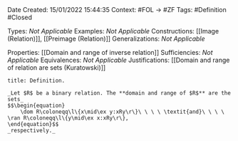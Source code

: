 <br />
<br />

Date Created: 15/01/2022 15:44:35
Context: #FOL $\to$ #ZF
Tags: #Definition #Closed 

Types: _Not Applicable_
Examples: _Not Applicable_ 
Constructions: [[Image (Relation)]], [[Preimage (Relation)]]
Generalizations: _Not Applicable_

Properties: [[Domain and range of inverse relation]]
Sufficiencies: _Not Applicable_
Equivalences: _Not Applicable_
Justifications: [[Domain and range of relation are sets (Kuratowski)]]

``` ad-Definition
title: Definition.

_Let $R$ be a binary relation. The **domain and range of $R$** are the sets_
$$\begin{equation}
    \dom R\coloneqq\l\{x\mid\ex y:xRy\r\}\ \ \ \ \textit{and}\ \ \ \ \ran R\coloneqq\l\{y\mid\ex x:xRy\r\},
\end{equation}$$
_respectively._

```
